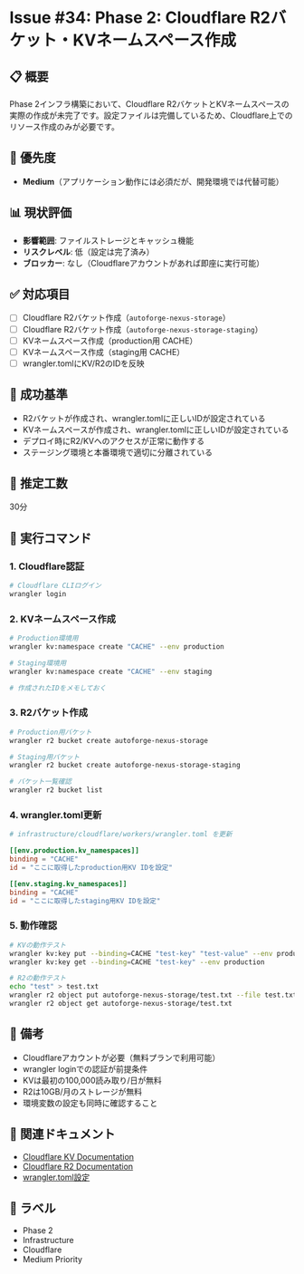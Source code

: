 # Issue #34: Phase 2: Cloudflare R2バケット・KVネームスペース作成

## 📋 概要
Phase 2インフラ構築において、Cloudflare R2バケットとKVネームスペースの実際の作成が未完了です。設定ファイルは完備しているため、Cloudflare上でのリソース作成のみが必要です。

## 🚨 優先度
- **Medium**（アプリケーション動作には必須だが、開発環境では代替可能）

## 📊 現状評価
- **影響範囲**: ファイルストレージとキャッシュ機能
- **リスクレベル**: 低（設定は完了済み）
- **ブロッカー**: なし（Cloudflareアカウントがあれば即座に実行可能）

## ✅ 対応項目
- [ ] Cloudflare R2バケット作成（`autoforge-nexus-storage`）
- [ ] Cloudflare R2バケット作成（`autoforge-nexus-storage-staging`）
- [ ] KVネームスペース作成（production用 CACHE）
- [ ] KVネームスペース作成（staging用 CACHE）
- [ ] wrangler.tomlにKV/R2のIDを反映

## 🎯 成功基準
- R2バケットが作成され、wrangler.tomlに正しいIDが設定されている
- KVネームスペースが作成され、wrangler.tomlに正しいIDが設定されている
- デプロイ時にR2/KVへのアクセスが正常に動作する
- ステージング環境と本番環境で適切に分離されている

## 📅 推定工数
30分

## 🔧 実行コマンド

### 1. Cloudflare認証
```bash
# Cloudflare CLIログイン
wrangler login
```

### 2. KVネームスペース作成
```bash
# Production環境用
wrangler kv:namespace create "CACHE" --env production

# Staging環境用
wrangler kv:namespace create "CACHE" --env staging

# 作成されたIDをメモしておく
```

### 3. R2バケット作成
```bash
# Production用バケット
wrangler r2 bucket create autoforge-nexus-storage

# Staging用バケット
wrangler r2 bucket create autoforge-nexus-storage-staging

# バケット一覧確認
wrangler r2 bucket list
```

### 4. wrangler.toml更新
```toml
# infrastructure/cloudflare/workers/wrangler.toml を更新

[[env.production.kv_namespaces]]
binding = "CACHE"
id = "ここに取得したproduction用KV IDを設定"

[[env.staging.kv_namespaces]]
binding = "CACHE"
id = "ここに取得したstaging用KV IDを設定"
```

### 5. 動作確認
```bash
# KVの動作テスト
wrangler kv:key put --binding=CACHE "test-key" "test-value" --env production
wrangler kv:key get --binding=CACHE "test-key" --env production

# R2の動作テスト
echo "test" > test.txt
wrangler r2 object put autoforge-nexus-storage/test.txt --file test.txt
wrangler r2 object get autoforge-nexus-storage/test.txt
```

## 📝 備考
- Cloudflareアカウントが必要（無料プランで利用可能）
- wrangler loginでの認証が前提条件
- KVは最初の100,000読み取り/日が無料
- R2は10GB/月のストレージが無料
- 環境変数の設定も同時に確認すること

## 🔗 関連ドキュメント
- [Cloudflare KV Documentation](https://developers.cloudflare.com/kv/)
- [Cloudflare R2 Documentation](https://developers.cloudflare.com/r2/)
- [wrangler.toml設定](/infrastructure/cloudflare/workers/wrangler.toml)

## 📌 ラベル
- Phase 2
- Infrastructure
- Cloudflare
- Medium Priority